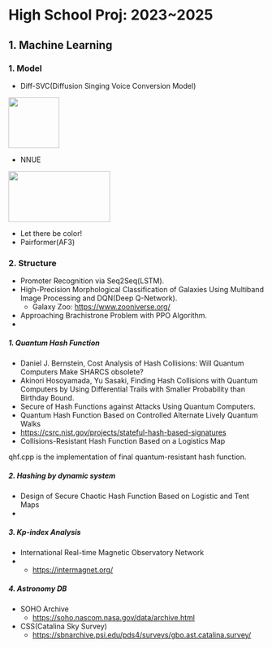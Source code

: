 # High School Proj: 2023~2025
 ## 1. Machine Learning
 ### 1. Model
 - Diff-SVC(Diffusion Singing Voice Conversion Model)
<img src="https://github.com/user-attachments/assets/bf614381-5fdc-4a0d-a898-ec641ee7b09a" width="100" height="100"/>

 - NNUE
<img src="https://github.com/user-attachments/assets/8fb2b1d1-29fb-44c4-9634-6482d526ebfd" width="200" height="100"/>

 - Let there be color!
 - Pairformer(AF3)

  ### 2. Structure
 - Promoter Recognition via Seq2Seq(LSTM).
 - High-Precision Morphological Classification of Galaxies Using Multiband Image Processing and DQN(Deep Q-Network).
    - Galaxy Zoo: https://www.zooniverse.org/
 - Approaching Brachistrone Problem with PPO Algorithm.
 - 

##### 1. Quantum Hash Function
- Daniel J. Bernstein, Cost Analysis of Hash Collisions: Will Quantum Computers Make SHARCS obsolete?
- Akinori Hosoyamada, Yu Sasaki, Finding Hash Collisions with Quantum Computers by Using Differential Trails with Smaller Probability than Birthday Bound.
- Secure of Hash Functions against Attacks Using Quantum Computers.
- Quantum Hash Function Based on Controlled Alternate Lively Quantum Walks
- https://csrc.nist.gov/projects/stateful-hash-based-signatures
- Collisions-Resistant Hash Function Based on a Logistics Map

qhf.cpp is the implementation of final quantum-resistant hash function.

##### 2. Hashing by dynamic system
- Design of Secure Chaotic Hash Function Based on Logistic and Tent Maps
- 
##### 3. Kp-index Analysis
- International Real-time Magnetic Observatory Network
-   - https://intermagnet.org/

##### 4. Astronomy DB
- SOHO Archive
    - https://soho.nascom.nasa.gov/data/archive.html
- CSS(Catalina Sky Survey)
    - https://sbnarchive.psi.edu/pds4/surveys/gbo.ast.catalina.survey/
  
